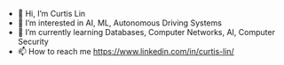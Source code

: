 - 👋 Hi, I’m Curtis Lin
- 👀 I’m interested in AI, ML, Autonomous Driving Systems
- 🌱 I’m currently learning Databases, Computer Networks, AI, Computer Security
- 📫 How to reach me https://www.linkedin.com/in/curtis-lin/
